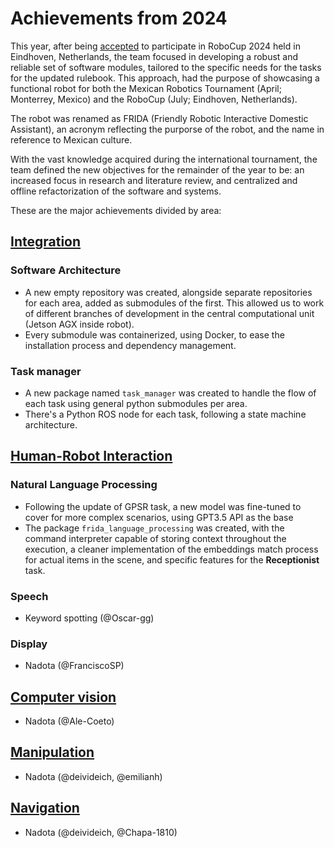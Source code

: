 # Achievements from 2024

This year, after being [accepted](https://athome.robocup.org/2024-qualified-teams/) to participate in RoboCup 2024 held in Eindhoven, Netherlands, the team focused in developing a robust and reliable set of software modules, tailored to the specific needs for the tasks for the updated rulebook. This approach, had the purpose of showcasing a functional robot for both the Mexican Robotics Tournament (April; Monterrey, Mexico) and the RoboCup (July; Eindhoven, Netherlands).

The robot was renamed as FRIDA (Friendly Robotic Interactive Domestic Assistant), an acronym reflecting the purporse of the robot, and the name in reference to Mexican culture.

With the vast knowledge acquired during the international tournament, the team defined the new objectives for the remainder of the year to be: an increased focus in research and literature review, and centralized and offline refactorization of the software and systems.

These are the major achievements divided by area:

## [Integration](Integration/index.md)
### Software Architecture
- A new empty repository was created, alongside separate repositories for each area, added as submodules of the first. This allowed us to work of different branches of development in the central computational unit (Jetson AGX inside robot).
- Every submodule was containerized, using Docker, to ease the installation process and dependency management.

### Task manager
- A new package named `task_manager` was created to handle the flow of each task using general python submodules per area.
- There's a Python ROS node for each task, following a state machine architecture.

## [Human-Robot Interaction](Human-Robot%20Interaction/index.md)
### Natural Language Processing
- Following the update of GPSR task, a new model was fine-tuned to cover for more complex scenarios, using GPT3.5 API as the base
- The package `frida_language_processing` was created, with the command interpreter capable of storing context throughout the execution, a cleaner implementation of the embeddings match process for actual items in the scene, and specific features for the **Receptionist** task.

### Speech
- Keyword spotting (@Oscar-gg)

### Display
- Nadota (@FranciscoSP)

## [Computer vision](Computer%20vision/index.md)
- Nadota (@Ale-Coeto)

## [Manipulation](Manipulation/index.md)
- Nadota (@deivideich, @emilianh)

## [Navigation](Navigation/index.md)
- Nadota (@deivideich, @Chapa-1810)
